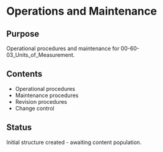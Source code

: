 # Operations and Maintenance

## Purpose
Operational procedures and maintenance for 00-60-03_Units_of_Measurement.

## Contents
- Operational procedures
- Maintenance procedures
- Revision procedures
- Change control

## Status
Initial structure created - awaiting content population.
